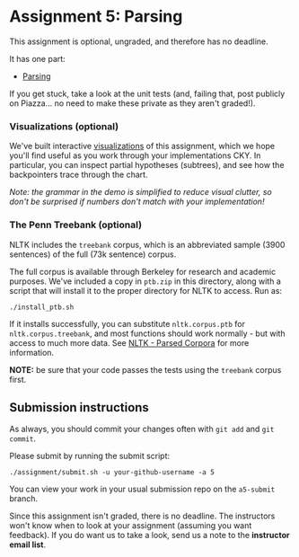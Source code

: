 # Assignment 5: Parsing

This assignment is optional, ungraded, and therefore has no deadline.

It has one part:

* [Parsing](CKY.ipynb)

If you get stuck, take a look at the unit tests (and, failing that, post publicly on Piazza... no need to make these private as they aren't graded!).

### Visualizations (optional)

We've built interactive [visualizations](https://cky-dot-nlp-visualizations.appspot.com/cky?sentence=James+ate+the+food) of this assignment, which we hope you'll find useful as you work through your implementations CKY. In particular, you can inspect partial hypotheses (subtrees), and see how the backpointers trace through the chart.

_Note: the grammar in the demo is simplified to reduce visual clutter, so don't be surprised if numbers don't match with your implementation!_

### The Penn Treebank (optional)

NLTK includes the `treebank` corpus, which is an abbreviated sample (3900 sentences) of the full (73k sentence) corpus.

The full corpus is available through Berkeley for research and academic purposes. We've included a copy in `ptb.zip` in this directory, along with a script that will install it to the proper directory for NLTK to access. Run as:
```
./install_ptb.sh
```
If it installs successfully, you can substitute `nltk.corpus.ptb` for `nltk.corpus.treebank`, and most functions should work normally - but with access to much more data. See [NLTK - Parsed Corpora](http://www.nltk.org/howto/corpus.html#parsed-corpora) for more information.

**NOTE:** be sure that your code passes the tests using the `treebank` corpus first.

## Submission instructions

As always, you should commit your changes often with `git add` and `git commit`.

Please submit by running the submit script:
```
./assignment/submit.sh -u your-github-username -a 5
```
You can view your work in your usual submission repo on the `a5-submit` branch.

Since this assignment isn't graded, there is no deadline.  The instructors won't know when to look at your assignment (assuming you want feedback).  If you do want us to take a look, send us a note to the **instructor email list**.
